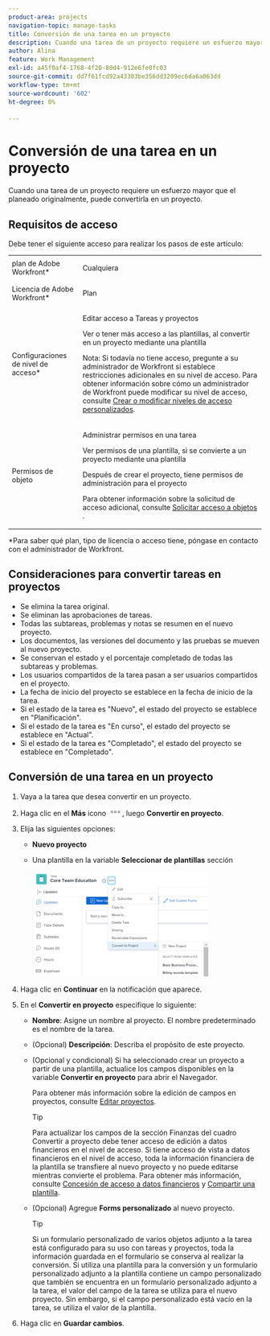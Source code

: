 ```yaml
---
product-area: projects
navigation-topic: manage-tasks
title: Conversión de una tarea en un proyecto
description: Cuando una tarea de un proyecto requiere un esfuerzo mayor que el planeado originalmente, puede convertirla en un proyecto.
author: Alina
feature: Work Management
exl-id: a45f0af4-1768-4f20-80d4-912e6fe0fc03
source-git-commit: dd7f61fcd92a43303be356dd3209ec6da6a063dd
workflow-type: tm+mt
source-wordcount: '602'
ht-degree: 0%

---
```


# Conversión de una tarea en un proyecto

Cuando una tarea de un proyecto requiere un esfuerzo mayor que el planeado originalmente, puede convertirla en un proyecto.

## Requisitos de acceso

Debe tener el siguiente acceso para realizar los pasos de este artículo:

<table style="table-layout:auto"> 
 <col> 
 <col> 
 <tbody> 
  <tr> 
   <td role="rowheader">plan de Adobe Workfront*</td> 
   <td> <p>Cualquiera</p> </td> 
  </tr> 
  <tr> 
   <td role="rowheader">Licencia de Adobe Workfront*</td> 
   <td> <p>Plan </p> </td> 
  </tr> 
  <tr> 
   <td role="rowheader">Configuraciones de nivel de acceso*</td> 
   <td> <p>Editar acceso a Tareas y proyectos</p> <p>Ver o tener más acceso a las plantillas, al convertir en un proyecto mediante una plantilla</p> <p>Nota: Si todavía no tiene acceso, pregunte a su administrador de Workfront si establece restricciones adicionales en su nivel de acceso. Para obtener información sobre cómo un administrador de Workfront puede modificar su nivel de acceso, consulte <a href="../../../administration-and-setup/add-users/configure-and-grant-access/create-modify-access-levels.md" class="MCXref xref">Crear o modificar niveles de acceso personalizados</a>.</p> </td> 
  </tr> 
  <tr> 
   <td role="rowheader">Permisos de objeto</td> 
   <td> <p>Administrar permisos en una tarea</p> <p>Ver permisos de una plantilla, si se convierte a un proyecto mediante una plantilla</p> <p>Después de crear el proyecto, tiene permisos de administración para el proyecto</p> <p>Para obtener información sobre la solicitud de acceso adicional, consulte <a href="../../../workfront-basics/grant-and-request-access-to-objects/request-access.md" class="MCXref xref">Solicitar acceso a objetos </a>.</p> </td> 
  </tr> 
 </tbody> 
</table>

&#42;Para saber qué plan, tipo de licencia o acceso tiene, póngase en contacto con el administrador de Workfront.

## Consideraciones para convertir tareas en proyectos

* Se elimina la tarea original.
* Se eliminan las aprobaciones de tareas.
* Todas las subtareas, problemas y notas se resumen en el nuevo proyecto.
* Los documentos, las versiones del documento y las pruebas se mueven al nuevo proyecto.
* Se conservan el estado y el porcentaje completado de todas las subtareas y problemas.
* Los usuarios compartidos de la tarea pasan a ser usuarios compartidos en el proyecto.
* La fecha de inicio del proyecto se establece en la fecha de inicio de la tarea.
* Si el estado de la tarea es &quot;Nuevo&quot;, el estado del proyecto se establece en &quot;Planificación&quot;.
* Si el estado de la tarea es &quot;En curso&quot;, el estado del proyecto se establece en &quot;Actual&quot;.
* Si el estado de la tarea es &quot;Completado&quot;, el estado del proyecto se establece en &quot;Completado&quot;.

## Conversión de una tarea en un proyecto

1. Vaya a la tarea que desea convertir en un proyecto.
1. Haga clic en el **Más** icono ![](assets/more-icon.png), luego **Convertir en proyecto**.
1. Elija las siguientes opciones:

   * **Nuevo proyecto**
   * Una plantilla en la variable **Seleccionar de plantillas** sección

      ![](assets/convert-task-to-project-template-option-dropdown-nwe-350x209.png)

1. Haga clic en **Continuar** en la notificación que aparece.
1. En el **Convertir en proyecto** especifique lo siguiente:

   * **Nombre**: Asigne un nombre al proyecto. El nombre predeterminado es el nombre de la tarea.
   * (Opcional) **Descripción**: Describa el propósito de este proyecto.
   * (Opcional y condicional) Si ha seleccionado crear un proyecto a partir de una plantilla, actualice los campos disponibles en la variable **Convertir en proyecto** para abrir el Navegador.

      Para obtener más información sobre la edición de campos en proyectos, consulte [Editar proyectos](../../../manage-work/projects/manage-projects/edit-projects.md).

      >[!TIP]
      >
      >Para actualizar los campos de la sección Finanzas del cuadro Convertir a proyecto debe tener acceso de edición a datos financieros en el nivel de acceso. Si tiene acceso de vista a datos financieros en el nivel de acceso, toda la información financiera de la plantilla se transfiere al nuevo proyecto y no puede editarse mientras convierte el problema. Para obtener más información, consulte [Concesión de acceso a datos financieros](../../../administration-and-setup/add-users/configure-and-grant-access/grant-access-financial.md) y [Compartir una plantilla](../../../workfront-basics/grant-and-request-access-to-objects/share-a-template.md).

   * (Opcional) Agregue **Forms personalizado** al nuevo proyecto.

      >[!TIP]
      Si un formulario personalizado de varios objetos adjunto a la tarea está configurado para su uso con tareas y proyectos, toda la información guardada en el formulario se conserva al realizar la conversión.
      Si utiliza una plantilla para la conversión y un formulario personalizado adjunto a la plantilla contiene un campo personalizado que también se encuentra en un formulario personalizado adjunto a la tarea, el valor del campo de la tarea se utiliza para el nuevo proyecto. Sin embargo, si el campo personalizado está vacío en la tarea, se utiliza el valor de la plantilla.

1. Haga clic en **Guardar cambios**.
